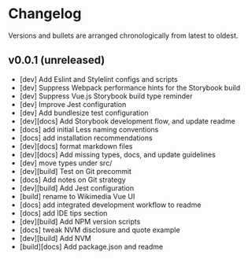 # Changelog

Versions and bullets are arranged chronologically from latest to oldest.

## v0.0.1 (unreleased)

- [dev] Add Eslint and Stylelint configs and scripts
- [dev] Suppress Webpack performance hints for the Storybook build
- [dev] Suppress Vue.js Storybook build type reminder
- [dev] Improve Jest configuration
- [dev] Add bundlesize test configuration
- [dev][docs] Add Storybook development flow, and update readme
- [docs] add initial Less naming conventions
- [docs] add installation recommendations
- [dev][docs] format markdown files
- [dev][docs] Add missing types, docs, and update guidelines
- [dev] move types under src/
- [dev][build] Test on Git precommit
- [docs] Add notes on Git strategy
- [dev][build] Add Jest configuration
- [build] rename to Wikimedia Vue UI
- [docs] add integrated development workflow to readme
- [docs] add IDE tips section
- [dev][build] Add NPM version scripts
- [docs] tweak NVM disclosure and quote example
- [dev][build] Add NVM
- [build][docs] Add package.json and readme

